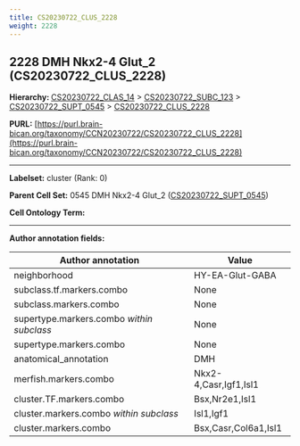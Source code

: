 ```yaml
---
title: CS20230722_CLUS_2228
weight: 2228
---
```

## 2228 DMH Nkx2-4 Glut_2 (CS20230722_CLUS_2228)
<b>Hierarchy: </b>
[CS20230722_CLAS_14](../CS20230722_CLAS_14) >
[CS20230722_SUBC_123](../CS20230722_SUBC_123) >
[CS20230722_SUPT_0545](../CS20230722_SUPT_0545) >
[CS20230722_CLUS_2228](../CS20230722_CLUS_2228)

**PURL:** [https://purl.brain-bican.org/taxonomy/CCN20230722/CS20230722_CLUS_2228](https://purl.brain-bican.org/taxonomy/CCN20230722/CS20230722_CLUS_2228)

---


**Labelset:** cluster (Rank: 0)

**Parent Cell Set:** 0545 DMH Nkx2-4 Glut_2 ([CS20230722_SUPT_0545](../CS20230722_SUPT_0545))



**Cell Ontology Term:** 

[MARKER GENES.]: #


---

[TRANSFERRED ANNOTATIONS.]: #


[AUTHOR ANNOTATION FIELDS.]: #


**Author annotation fields:**

| Author annotation | Value |
|-------------------|-------|
|neighborhood|HY-EA-Glut-GABA|
|subclass.tf.markers.combo|None|
|subclass.markers.combo|None|
|supertype.markers.combo _within subclass_|None|
|supertype.markers.combo|None|
|anatomical_annotation|DMH|
|merfish.markers.combo|Nkx2-4,Casr,Igf1,Isl1|
|cluster.TF.markers.combo|Bsx,Nr2e1,Isl1|
|cluster.markers.combo _within subclass_|Isl1,Igf1|
|cluster.markers.combo|Bsx,Casr,Col6a1,Isl1|
